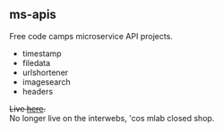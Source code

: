 ms-apis
-------

Free code camps microservice API projects.

* timestamp
* filedata
* urlshortener
* imagesearch
* headers

~~Live [here](https://ms-apis.herokuapp.com/).~~  
No longer live on the interwebs, 'cos mlab closed shop.
